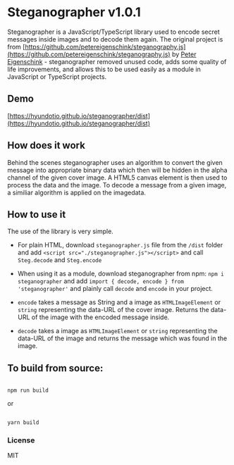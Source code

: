 # Steganographer v1.0.1
Steganographer is a JavaScript/TypeScript library used to encode secret messages inside images and to decode them again. The original project is from [https://github.com/petereigenschink/steganography.js](https://github.com/petereigenschink/steganography.js) by [Peter Eigenschink](https://github.com/petereigenschink) - steganographer removed unused code, adds some quality of life improvements, and allows this to be used easily as a module in JavaScript or TypeScript projects.

## Demo
[https://hyundotio.github.io/steganographer/dist](https://hyundotio.github.io/steganographer/dist)

## How does it work
Behind the scenes steganographer uses an algorithm to convert the given message into appropriate binary data which then will be hidden in the alpha channel of the given cover image. A HTML5 canvas element is then used to process the data and the image. To decode a message from a given image, a similiar algorithm is applied on the imagedata.

## How to use it
The use of the library is very simple.
- For plain HTML, download `steganographer.js` file from the `/dist` folder and add `<script src="./steganographer.js"></script>` and call `Steg.decode` and `Steg.encode`
- When using it as a module, download steganographer from npm: `npm i steganographer` and add `import { decode, encode } from 'steganographer'` and plainly call `decode` and `encode` in your project.

- `encode` takes a message as String and a image as `HTMLImageElement` or `string` representing the data-URL of the cover image. Returns the data-URL of the image with the encoded message inside.
- `decode` takes a image as `HTMLImageElement` or `string` representing the data-URL of the image and returns the message which was found in the image.

## To build from source:

```

npm run build

```

  

or

  

```

yarn build

```

### License
MIT

  